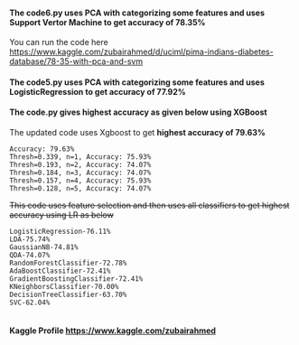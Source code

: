 #### The code6.py uses PCA with categorizing some features and uses Support Vertor Machine to get accuracy of 78.35%
You can run the code here https://www.kaggle.com/zubairahmed/d/uciml/pima-indians-diabetes-database/78-35-with-pca-and-svm

#### The code5.py uses PCA with categorizing some features and uses LogisticRegression to get accuracy of 77.92%

#### The code.py gives highest accuracy as given below using XGBoost

The updated code uses Xgboost to get **highest accuracy of 79.63%**

```
Accuracy: 79.63%
Thresh=0.339, n=1, Accuracy: 75.93%
Thresh=0.193, n=2, Accuracy: 74.07%
Thresh=0.184, n=3, Accuracy: 74.07%
Thresh=0.157, n=4, Accuracy: 75.93%
Thresh=0.128, n=5, Accuracy: 74.07%
```

~~This code uses feature selection and then uses all classifiers to get highest accuracy using LR as below~~

```
LogisticRegression-76.11%
LDA-75.74%
GaussianNB-74.81%
QDA-74.07%
RandomForestClassifier-72.78%
AdaBoostClassifier-72.41%
GradientBoostingClassifier-72.41%
KNeighborsClassifier-70.00%
DecisionTreeClassifier-63.70%
SVC-62.04%


```
#### Kaggle Profile https://www.kaggle.com/zubairahmed
